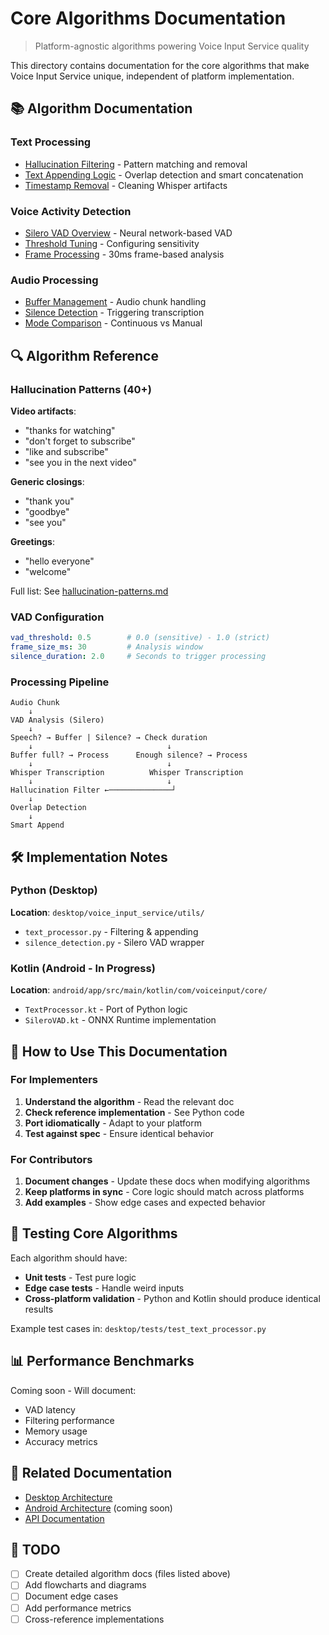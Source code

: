 # Core Algorithms Documentation

> Platform-agnostic algorithms powering Voice Input Service quality

This directory contains documentation for the core algorithms that make Voice Input Service unique, independent of platform implementation.

## 📚 Algorithm Documentation

### Text Processing
- [Hallucination Filtering](hallucination-filtering.md) - Pattern matching and removal
- [Text Appending Logic](text-appending.md) - Overlap detection and smart concatenation
- [Timestamp Removal](timestamp-removal.md) - Cleaning Whisper artifacts

### Voice Activity Detection
- [Silero VAD Overview](silero-vad.md) - Neural network-based VAD
- [Threshold Tuning](vad-tuning.md) - Configuring sensitivity
- [Frame Processing](vad-frames.md) - 30ms frame-based analysis

### Audio Processing
- [Buffer Management](buffer-management.md) - Audio chunk handling
- [Silence Detection](silence-detection.md) - Triggering transcription
- [Mode Comparison](processing-modes.md) - Continuous vs Manual

## 🔍 Algorithm Reference

### Hallucination Patterns (40+)

**Video artifacts**:
- "thanks for watching"
- "don't forget to subscribe"
- "like and subscribe"
- "see you in the next video"

**Generic closings**:
- "thank you"
- "goodbye"
- "see you"

**Greetings**:
- "hello everyone"
- "welcome"

Full list: See [hallucination-patterns.md](hallucination-patterns.md)

### VAD Configuration

```yaml
vad_threshold: 0.5        # 0.0 (sensitive) - 1.0 (strict)
frame_size_ms: 30         # Analysis window
silence_duration: 2.0     # Seconds to trigger processing
```

### Processing Pipeline

```
Audio Chunk
    ↓
VAD Analysis (Silero)
    ↓
Speech? → Buffer | Silence? → Check duration
    ↓                              ↓
Buffer full? → Process      Enough silence? → Process
    ↓                              ↓
Whisper Transcription          Whisper Transcription
    ↓                              ↓
Hallucination Filter ←──────────────┘
    ↓
Overlap Detection
    ↓
Smart Append
```

## 🛠️ Implementation Notes

### Python (Desktop)

**Location**: `desktop/voice_input_service/utils/`
- `text_processor.py` - Filtering & appending
- `silence_detection.py` - Silero VAD wrapper

### Kotlin (Android - In Progress)

**Location**: `android/app/src/main/kotlin/com/voiceinput/core/`
- `TextProcessor.kt` - Port of Python logic
- `SileroVAD.kt` - ONNX Runtime implementation

## 📖 How to Use This Documentation

### For Implementers

1. **Understand the algorithm** - Read the relevant doc
2. **Check reference implementation** - See Python code
3. **Port idiomatically** - Adapt to your platform
4. **Test against spec** - Ensure identical behavior

### For Contributors

1. **Document changes** - Update these docs when modifying algorithms
2. **Keep platforms in sync** - Core logic should match across platforms
3. **Add examples** - Show edge cases and expected behavior

## 🧪 Testing Core Algorithms

Each algorithm should have:
- **Unit tests** - Test pure logic
- **Edge case tests** - Handle weird inputs
- **Cross-platform validation** - Python and Kotlin should produce identical results

Example test cases in: `desktop/tests/test_text_processor.py`

## 📊 Performance Benchmarks

Coming soon - Will document:
- VAD latency
- Filtering performance
- Memory usage
- Accuracy metrics

## 🔗 Related Documentation

- [Desktop Architecture](../desktop/architecture/README.md)
- [Android Architecture](../android/architecture.md) (coming soon)
- [API Documentation](../desktop/api/README.md)

## 📝 TODO

- [ ] Create detailed algorithm docs (files listed above)
- [ ] Add flowcharts and diagrams
- [ ] Document edge cases
- [ ] Add performance metrics
- [ ] Cross-reference implementations